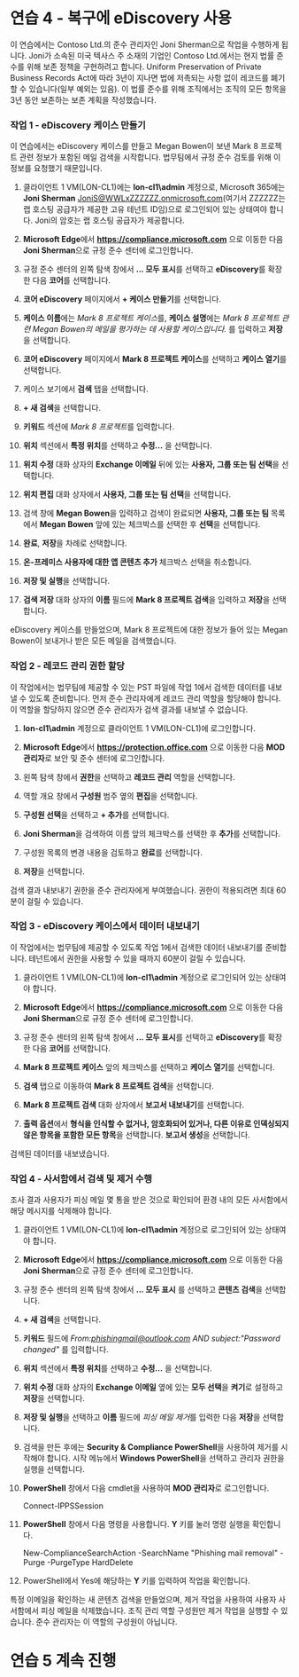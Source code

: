 ﻿# 연습 4 - 복구에 eDiscovery 사용

이 연습에서는 Contoso Ltd.의 준수 관리자인 Joni Sherman으로 작업을 수행하게 됩니다. Joni가 소속된 미국 텍사스 주 소재의 기업인 Contoso Ltd.에서는 현지 법률 준수를 위해 보존 정책을 구현하려고 합니다. Uniform Preservation of Private Business Records Act에 따라 3년이 지나면 법에 저촉되는 사항 없이 레코드를 폐기할 수 있습니다(일부 예외는 있음). 이 법률 준수를 위해 조직에서는 조직의 모든 항목을 3년 동안 보존하는 보존 계획을 작성했습니다.

### 작업 1 - eDiscovery 케이스 만들기

이 연습에서는 eDiscovery 케이스를 만들고 Megan Bowen이 보낸 Mark 8 프로젝트 관련 정보가 포함된 메일 검색을 시작합니다. 법무팀에서 규정 준수 검토를 위해 이 정보를 요청했기 때문입니다.

1. 클라이언트 1 VM(LON-CL1)에는 **lon-cl1\admin** 계정으로, Microsoft 365에는 **Joni Sherman** JoniS@WWLxZZZZZZ.onmicrosoft.com(여기서 ZZZZZZ는 랩 호스팅 공급자가 제공한 고유 테넌트 ID임)으로 로그인되어 있는 상태여야 합니다.  Joni의 암호는 랩 호스팅 공급자가 제공합니다. 

2. **Microsoft Edge**에서 **https://compliance.microsoft.com** 으로 이동한 다음 **Joni Sherman**으로 규정 준수 센터에 로그인합니다.

3. 규정 준수 센터의 왼쪽 탐색 창에서 **... 모두 표시**를 선택하고 **eDiscovery**를 확장한 다음 **코어**를 선택합니다.

4. **코어 eDiscovery** 페이지에서 **+ 케이스 만들기**를 선택합니다.

5. **케이스 이름**에는 *Mark 8 프로젝트 케이스*를, **케이스 설명**에는 *Mark 8 프로젝트 관련 Megan Bowen의 메일을 평가하는 데 사용할 케이스입니다.* 를 입력하고 **저장**을 선택합니다.

6. **코어 eDiscovery** 페이지에서 **Mark 8 프로젝트 케이스**를 선택하고 **케이스 열기**를 선택합니다.

7. 케이스 보기에서 **검색** 탭을 선택합니다.

8. **+ 새 검색**을 선택합니다.

9. **키워드** 섹션에 *Mark 8 프로젝트*를 입력합니다.

10. **위치** 섹션에서 **특정 위치**를 선택하고 **수정...** 을 선택합니다.

11. **위치 수정** 대화 상자의 **Exchange 이메일** 뒤에 있는 **사용자, 그룹 또는 팀 선택**을 선택합니다.

12. **위치 편집** 대화 상자에서 **사용자, 그룹 또는 팀 선택**을 선택합니다.

13. 검색 창에 **Megan Bowen**을 입력하고 검색이 완료되면 **사용자, 그룹 또는 팀** 목록에서 **Megan Bowen** 앞에 있는 체크박스를 선택한 후 **선택**을 선택합니다.

14. **완료**, **저장**을 차례로 선택합니다.

15. **온-프레미스 사용자에 대한 앱 콘텐츠 추가** 체크박스 선택을 취소합니다.

16. **저장 및 실행**을 선택합니다.

17. **검색 저장** 대화 상자의 **이름** 필드에 **Mark 8 프로젝트 검색**을 입력하고 **저장**을 선택합니다.

eDiscovery 케이스를 만들었으며, Mark 8 프로젝트에 대한 정보가 들어 있는 Megan Bowen이 보내거나 받은 모든 메일을 검색했습니다.

### 작업 2 - 레코드 관리 권한 할당

이 작업에서는 법무팀에 제공할 수 있는 PST 파일에 작업 1에서 검색한 데이터를 내보낼 수 있도록 준비합니다. 먼저 준수 관리자에게 레코드 관리 역할을 할당해야 합니다. 이 역할을 할당하지 않으면 준수 관리자가 검색 결과를 내보낼 수 없습니다.

1. **lon-cl1\admin** 계정으로 클라이언트 1 VM(LON-CL1)에 로그인합니다.

2. **Microsoft Edge**에서 **https://protection.office.com** 으로 이동한 다음 **MOD 관리자**로 보안 및 준수 센터에 로그인합니다.

3. 왼쪽 탐색 창에서 **권한**을 선택하고 **레코드 관리** 역할을 선택합니다.

4. 역할 개요 창에서 **구성원** 범주 옆의 **편집**을 선택합니다.

5. **구성원 선택**을 선택하고 **+ 추가**를 선택합니다.
 
6. **Joni Sherman**을 검색하여 이름 앞의 체크박스를 선택한 후 **추가**를 선택합니다.

7. 구성원 목록의 변경 내용을 검토하고 **완료**를 선택합니다.

8. **저장**을 선택합니다.

검색 결과 내보내기 권한을 준수 관리자에게 부여했습니다. 권한이 적용되려면 최대 60분이 걸릴 수 있습니다.

### 작업 3 - eDiscovery 케이스에서 데이터 내보내기

이 작업에서는 법무팀에 제공할 수 있도록 작업 1에서 검색한 데이터 내보내기를 준비합니다.  테넌트에서 권한을 사용할 수 있을 때까지 60분이 걸릴 수 있습니다.

1. 클라이언트 1 VM(LON-CL1)에 **lon-cl1\admin** 계정으로 로그인되어 있는 상태여야 합니다.

2. **Microsoft Edge**에서 **https://compliance.microsoft.com** 으로 이동한 다음 **Joni Sherman**으로 규정 준수 센터에 로그인합니다.

3. 규정 준수 센터의 왼쪽 탐색 창에서 **... 모두 표시**를 선택하고 **eDiscovery**를 확장한 다음 **코어**를 선택합니다.

4. **Mark 8 프로젝트 케이스** 앞의 체크박스를 선택하고 **케이스 열기**를 선택합니다.

5. **검색** 탭으로 이동하여 **Mark 8 프로젝트 검색**을 선택합니다.

6. **Mark 8 프로젝트 검색** 대화 상자에서 **보고서 내보내기**를 선택합니다.

7. **출력 옵션**에서 **형식을 인식할 수 없거나, 암호화되어 있거나, 다른 이유로 인덱싱되지 않은 항목을 포함한 모든 항목**을 선택합니다.  **보고서 생성**을 선택합니다.

검색된 데이터를 내보냈습니다.

### 작업 4 - 사서함에서 검색 및 제거 수행

조사 결과 사용자가 피싱 메일 몇 통을 받은 것으로 확인되어 환경 내의 모든 사서함에서 해당 메시지를 삭제해야 합니다.

1. 클라이언트 1 VM(LON-CL1)에 **lon-cl1\admin** 계정으로 로그인되어 있는 상태여야 합니다.

2. **Microsoft Edge**에서 **https://compliance.microsoft.com** 으로 이동한 다음 **Joni Sherman**으로 규정 준수 센터에 로그인합니다.

3. 규정 준수 센터의 왼쪽 탐색 창에서 **... 모두 표시** 를 선택하고 **콘텐츠 검색**을 선택합니다.

4. **+ 새 검색**을 선택합니다.

5. **키워드** 필드에 *From:phishingmail@outlook.com AND subject:"Password changed"* 를 입력합니다.

6. **위치** 섹션에서 **특정 위치**를 선택하고 **수정...** 을 선택합니다.

7. **위치 수정** 대화 상자의 **Exchange 이메일** 옆에 있는 **모두 선택**을 **켜기**로 설정하고 **저장**을 선택합니다.

8. **저장 및 실행**을 선택하고 **이름** 필드에 *피싱 메일 제거*를 입력한 다음 **저장**을 선택합니다.

9. 검색을 만든 후에는 **Security & Compliance PowerShell**을 사용하여 제거를 시작해야 합니다. 시작 메뉴에서 **Windows PowerShell**을 선택하고 관리자 권한을 실행을 선택합니다.

10. **PowerShell** 창에서 다음 cmdlet을 사용하여 **MOD 관리자**로 로그인합니다.

	Connect-IPPSSession

11. **PowerShell** 창에서 다음 명령을 사용합니다. **Y** 키를 눌러 명령 실행을 확인합니다.

	New-ComplianceSearchAction -SearchName "Phishing mail removal" -Purge -PurgeType HardDelete

12. PowerShell에서 Yes에 해당하는 **Y** 키를 입력하여 작업을 확인합니다.

특정 이메일을 확인하는 새 콘텐츠 검색을 만들었으며, 제거 작업을 사용하여 사용자 사서함에서 피싱 메일을 삭제했습니다. 조직 관리 역할 구성원만 제거 작업을 실행할 수 있습니다. 준수 관리자는 이 역할의 구성원이 아닙니다.

# 연습 5 계속 진행